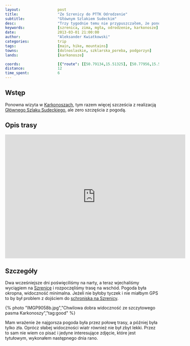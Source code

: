 ```yaml
---
layout:                 post
title:                  "Ze Szrenicy do PTTK Odrodzenie"
subtitle:               "Głównym Szlakiem Sudeckim"
desc:                   "Trzy tygodnie temu nie przypuszczałem, że ponownie będę chodził po Karkonoszach i to w tej samej okolicy. Tego dnia spotkaliśmy się z nieprzyjemną pogodą: mgła z widocznością na kilka metrów oraz silny wiatr."
keywords:               [szrenica, zima, mgła, odrodzenie, karkonosze]
date:                   2013-03-01 21:00:00
author:                 "Aleksander Kwiatkowski"
categories:             trip
tags:                   [main, hike, mountains]
towns:                  [dolnoslaskie, szklarska_poreba, podgorzyn]
lands:                  [karkonosze]

coords:                 [{"route": [[50.79134,15.51325], [50.77956,15.53544], [50.77742,15.55724], [50.77671,15.60179], [50.76520,15.62239], [50.76314,15.63985]], "type": "hike"}]
distance:               12
time_spent:             6
---
```


[wiki-gss]:                     https://pl.wikipedia.org/wiki/G%C5%82%C3%B3wny_Szlak_Sudecki
[wiki-szrenica]:                https://pl.wikipedia.org/wiki/Szrenica
[wiki-szrenica-schr]:           https://pl.wikipedia.org/wiki/Schronisko_na_Szrenicy
[wiki-karkonosze]:              https://pl.wikipedia.org/wiki/Karkonosze

Wstęp
-----

Ponowna wizyta w [Karkonoszach][wiki-karkonosze], tym razem więcej szcześcia z
realizacją [Głównego Szlaku Sudeckiego][wiki-gss], ale zero szczęścia z pogodą.

Opis trasy
----------

<iframe height='405' width='590' frameborder='0' allowtransparency='true' scrolling='no' src='https://www.strava.com/activities/333324704/embed/930e6c8a8dc045691f3901222df50b492ed4bdf3'></iframe>


Szczegóły
---------

Dwa wcześniejsze dni poświęciliśmy na narty, a teraz wjechaliśmy wyciągiem na [Szrenicę][wiki-szrenica] i
rozpoczęliśmy trasę na wschód. Pogoda była okropna, widoczność minimalna. Jeżeli nie byłoby tyczek i nie
miałbym GPS to by był problem z dojściem do [schroniska na Szrenicy][wiki-szrenica-schr].

{% photo "IMGP9058b.jpg","Chwilowa dobra widoczność ze szczytowego pasma Karkonoszy","tag:good" %}

Mam wrażenie że najgorsza pogoda była przez połowę trasy, a później była tylko zła. Oprócz słabej widoczności
wiatr również nie był zbyt lekki. Przez to sam nie wiem co pisać i jedyne interesujące zdjęcie, które jest tytułowym,
wykonałem następnego dnia rano.
